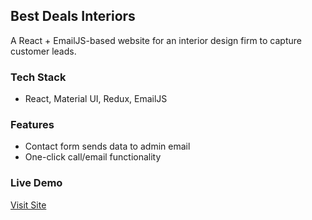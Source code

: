 ## Best Deals Interiors
A React + EmailJS-based website for an interior design firm to capture customer leads.

### Tech Stack
- React, Material UI, Redux, EmailJS

### Features
- Contact form sends data to admin email
- One-click call/email functionality

### Live Demo
[Visit Site](https://bestdealsinteriors.netlify.app/)
